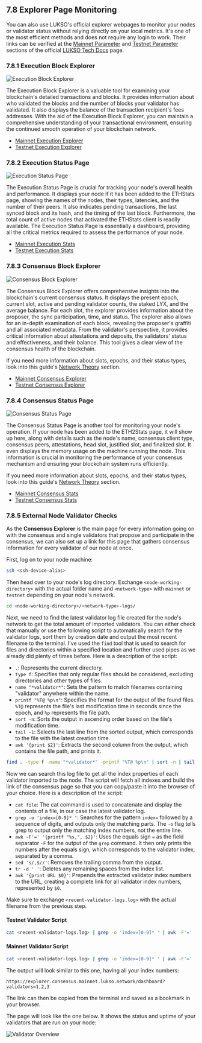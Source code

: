 ## 7.8 Explorer Page Monitoring

You can also use LUKSO's official explorer webpages to monitor your nodes or validator status without relying directly on your local metrics. It's one of the most efficient methods and does not require any login to work. Their links can be verified at the [Mainnet Parameter](https://docs.lukso.tech/networks/mainnet/parameters) and [Testnet Parameter](https://docs.lukso.tech/networks/testnet/parameters) sections of the official [LUKSO Tech Docs](https://docs.lukso.tech/) page.

### 7.8.1 Execution Block Explorer

![Execution Block Explorer](/img/explorer-pages-1.png)

The Execution Block Explorer is a valuable tool for examining your blockchain's detailed transactions and blocks. It provides information about who validated the blocks and the number of blocks your validator has validated. It also displays the balance of the transaction recipient's fees addresses. With the aid of the Execution Block Explorer, you can maintain a comprehensive understanding of your transactional environment, ensuring the continued smooth operation of your blockchain network.

- [Mainnet Execution Explorer](https://explorer.execution.mainnet.lukso.network/)
- [Testnet Execution Explorer](https://explorer.execution.testnet.lukso.network/)

### 7.8.2 Execution Status Page

![Execution Status Page](/img/explorer-pages-2.png)

The Execution Status Page is crucial for tracking your node's overall health and performance. It displays your node if it has been added to the ETHStats page, showing the names of the nodes, their types, latencies, and the number of their peers. It also indicates pending transactions, the last synced block and its hash, and the timing of the last block. Furthermore, the total count of active nodes that activated the ETHStats client is readily available. The Execution Status Page is essentially a dashboard, providing all the critical metrics required to assess the performance of your node.

- [Mainnet Execution Stats](https://stats.execution.mainnet.lukso.network/)
- [Testnet Execution Stats](https://stats.execution.testnet.lukso.network/)

### 7.8.3 Consensus Block Explorer

![Consensus Block Explorer](/img/explorer-pages-3.png)

The Consensus Block Explorer offers comprehensive insights into the blockchain's current consensus status. It displays the present epoch, current slot, active and pending validator counts, the staked LYX, and the average balance. For each slot, the explorer provides information about the proposer, the sync participation, time, and status. The explorer also allows for an in-depth examination of each block, revealing the proposer's graffiti and all associated metadata. From the validator's perspective, it provides critical information about attestations and deposits, the validators' status and effectiveness, and their balance. This tool gives a clear view of the consensus health of the blockchain.

If you need more information about slots, epochs, and their status types, look into this guide's [Network Theory](/6-blockchain-clients/02-network-theory.md) section.

- [Mainnet Consensus Explorer](https://explorer.consensus.mainnet.lukso.network/)
- [Testnet Consensus Explorer](https://explorer.consensus.testnet.lukso.network/)

### 7.8.4 Consensus Status Page

![Consensus Status Page](/img/explorer-pages-4.png)

The Consensus Status Page is another tool for monitoring your node's operation. If your node has been added to the ETH2Stats page, it will show up here, along with details such as the node's name, consensus client type, consensus peers, attestations, head slot, justified slot, and finalized slot. It even displays the memory usage on the machine running the node. This information is crucial in monitoring the performance of your consensus mechanism and ensuring your blockchain system runs efficiently.

If you need more information about slots, epochs, and their status types, look into this guide's [Network Theory](/6-blockchain-clients/02-network-theory.md) section.

- [Mainnet Consensus Stats](https://stats.consensus.mainnet.lukso.network/)
- [Testnet Consensus Stats](https://stats.consensus.testnet.lukso.network/)

### 7.8.5 External Node Validator Checks

As the **Consensus Explorer** is the main page for every information going on with the consensus and single validators that propose and participate in the consensus, we can also set up a link for this page that gathers consensus information for every validator of our node at once.

First, log on to your node machine:

```sh
ssh <ssh-device-alias>
```

Then head over to your node's log directory. Exchange `<node-working-directory>` with the actual folder name and `<network-type>` with `mainnet` or `testnet` depending on your node's network.

```sh
cd <node-working-directory>/<network-type>-logs/
```

Next, we need to find the latest validator log file created for the node's network to get the total amount of imported validators. You can either check that manually or use the following script to automatically search for the validator logs, sort them by creation date and output the most recent filename to the terminal. I've used the `find` tool that is used to search for files and directories within a specified location and further used pipes as we already did plenty of times before. Here is a description of the script:

- `.`: Represents the current directory.
- `type f`: Specifies that only regular files should be considered, excluding directories and other types of files.
- `name "*validator*"`: Sets the pattern to match filenames containing "validator" anywhere within the name.
- `printf "%T@ %p\n"`: Specifies the format for the output of the found files. `%T@` represents the file's last modification time in seconds since the epoch, and `%p` represents the file path.
- `sort -n`: Sorts the output in ascending order based on the file's modification time.
- `tail -1`: Selects the last line from the sorted output, which corresponds to the file with the latest creation time.
- `awk '{print $2}'`: Extracts the second column from the output, which contains the file path, and prints it.

```sh
find . -type f -name "*validator*" -printf "%T@ %p\n" | sort -n | tail -1 | awk '{print $2}'
```

Now we can search this log file to get all the index properties of each validator imported to the node. The script will fetch all indexes and build the link of the consensus page so that you can copy/paste it into the browser of your choice. Here is a description of the script:

- `cat file`: The cat command is used to concatenate and display the contents of a file, in our case the latest validator log.
- `grep -o 'index=[0-9]* '`: Searches for the pattern `index=` followed by a sequence of digits, and outputs only the matching parts. The `-o` flag tells grep to output only the matching index numbers, not the entire line.
- `awk -F'=' '{printf "%s,", $2}'`: Uses the equals sign `=` as the field separator `-F` for the output of the `grep` command. It then only prints the numbers after the equals sign, which corresponds to the validator index, separated by a comma.
- `sed 's/,$//'`: Removes the trailing comma from the output.
- `tr -d ' '`: Deletes any remaining spaces from the index list.
- `awk '{print URL $0}'`: Prepends the extracted validator index numbers to the URL, creating a complete link for all validator index numbers, represented by `$0`.

Make sure to exchange `<recent-validator-logs.log>` with the actual filename from the previous step.

#### Testnet Validator Script

```sh
cat <recent-validator-logs.log> | grep -o 'index=[0-9]* ' | awk -F'=' '{printf "%s,", $2}' | sed 's/,$//' | tr -d ' ' | awk '{print "https://explorer.consensus.testnet.lukso.network/dashboard?validators=" $0}'
```

#### Mainnet Validator Script

```sh
cat <recent-validator-logs.log> | grep -o 'index=[0-9]* ' | awk -F'=' '{printf "%s,", $2}' | sed 's/,$//' | tr -d ' ' | awk '{print "https://explorer.consensus.mainnet.lukso.network/dashboard?validators=" $0}'
```

The output will look similar to this one, having all your index numbers:

```text
https://explorer.consensus.mainnet.lukso.network/dashboard?validators=1,2,3
```

The link can then be copied from the terminal and saved as a bookmark in your browser.

The page will look like the one below. It shows the status and uptime of your validators that are run on your node:

![Validator Overview](/img/explorer-pages-5.png)
